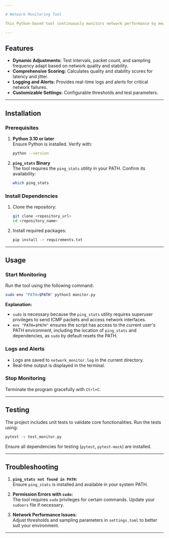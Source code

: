 ```yaml
---

# Network Monitoring Tool

This Python-based tool continuously monitors network performance by measuring latency, jitter, and stability. It adapts test frequency and parameters based on real-time network conditions, ensuring efficient performance analysis.

---
```


## Features

- **Dynamic Adjustments:** Test intervals, packet count, and sampling frequency adapt based on network quality and stability.
- **Comprehensive Scoring:** Calculates quality and stability scores for latency and jitter.
- **Logging and Alerts:** Provides real-time logs and alerts for critical network failures.
- **Customizable Settings:** Configurable thresholds and test parameters.

---

## Installation

### Prerequisites

1. **Python 3.10 or later**  
   Ensure Python is installed. Verify with:
   ```bash
   python --version
   ```

2. **`ping_stats` Binary**  
   The tool requires the `ping_stats` utility in your PATH. Confirm its availability:
   ```bash
   which ping_stats
   ```

### Install Dependencies

1. Clone the repository:
   ```bash
   git clone <repository_url>
   cd <repository_name>
   ```

2. Install required packages:
   ```bash
   pip install -r requirements.txt
   ```

---

## Usage

### Start Monitoring

Run the tool using the following command:
```bash
sudo env "PATH=$PATH" python3 monitor.py
```

**Explanation:**
- `sudo` is necessary because the `ping_stats` utility requires superuser privileges to send ICMP packets and access network interfaces.
- `env "PATH=$PATH"` ensures the script has access to the current user's PATH environment, including the location of `ping_stats` and dependencies, as `sudo` by default resets the PATH.

### Logs and Alerts

- Logs are saved to `network_monitor.log` in the current directory.
- Real-time output is displayed in the terminal.

### Stop Monitoring

Terminate the program gracefully with `Ctrl+C`.

---

## Testing

The project includes unit tests to validate core functionalities. Run the tests using:
```bash
pytest -v test_monitor.py
```

Ensure all dependencies for testing (`pytest`, `pytest-mock`) are installed.

---

## Troubleshooting

1. **`ping_stats not found in PATH`:**  
   Ensure `ping_stats` is installed and available in your system PATH.

2. **Permission Errors with `sudo`:**  
   The tool requires `sudo` privileges for certain commands. Update your `sudoers` file if necessary.

3. **Network Performance Issues:**  
   Adjust thresholds and sampling parameters in `settings.toml` to better suit your environment.

---